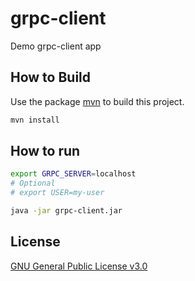 # grpc-client

Demo grpc-client app

## How to Build

Use the package [mvn](https://maven.apache.org) to build this project.

```bash
mvn install
```

## How to run

```bash
export GRPC_SERVER=localhost
# Optional
# export USER=my-user

java -jar grpc-client.jar
```


## License
[GNU General Public License v3.0](https://github.com/swapnildahiphale/grpc-client/blob/main/LICENSE)